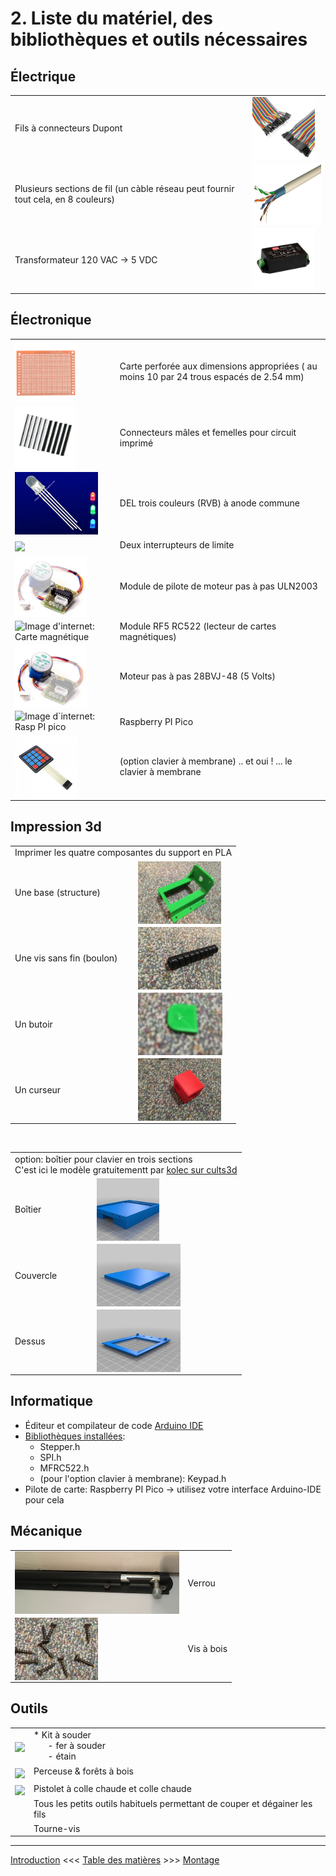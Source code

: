 # 2. Liste du matériel, des bibliothèques et outils nécessaires

## Électrique

<table>
	<tr><td>Fils à connecteurs Dupont</td><td><img src="../images/docs_02/connecteursDupont.jpg" align="middle" height="100" /></td></tr>
	<tr><td>Plusieurs sections de fil (un càble réseau peut fournir tout cela, en 8 couleurs)</td><td><img src="../images/docs_03/cableReseau.png" align="middle" height="100" /></td></tr>
	<tr><td>Transformateur 120 VAC -> 5 VDC</td><td><img src="../images/docs_02/transformateur.jpg" align="middle" height="100" /></td></tr>
</table>

## Électronique

<table width="100%" border="0">
<tr><td><img src="../images/composants/CartePerforee.webp" align="middle" height="100" /></td><td>Carte perforée aux dimensions appropriées ( au moins 10 par 24 trous espacés de 2.54 mm)</td></tr>
<tr><td><img src="../images/composants/BrochesMontage.webp" height="100" align="middle" /></td><td>Connecteurs mâles et femelles pour circuit imprimé</td></tr>
<tr><td><img src="../images/composants/tri-color-led.jpg" height="100" align="middle" /></td><td>DEL trois couleurs (RVB) à anode commune</td></tr>
<tr><td><img src="https://ae01.alicdn.com/kf/HTB1zYRHNpXXXXcxaXXXq6xXFXXXB/1PCS-Endstop-Mechanical-Limit-Switches-3D-Printer-Switch-for-arduino-RAMPS-1-4.jpg" height="100" align="middle" /></td><td> Deux interrupteurs de limite</td></tr>
<tr><td><img src="../images/composants/controleur_evidence.jpg" height="100" align="middle" /> </td><td>Module de pilote de moteur pas à pas ULN2003</td></tr>
<tr><td><img src="https://external-content.duckduckgo.com/iu/?u=https%3A%2F%2Ftse1.mm.bing.net%2Fth%3Fid%3DOIP.Z8VwK4ozSmAyzHd_4jV9HgHaHa%26pid%3DApi&f=1&ipt=95ebf6e0bbe265e8812947de3e8391b4048b1301b2ddf30e26ec032f864f3014&ipo=images" height="100" alt="Image d'internet: Carte magnétique" align="middle" /></td><td>Module RF5 RC522  (lecteur de cartes magnétiques)</td></tr>
<tr><td><img src="../images/composants/moteur_evidence.jpg" height="100" align="middle" /></td><td>Moteur pas à pas 28BVJ-48 (5 Volts)</td></tr>
<tr><td><img src="https://www.electronics-lab.com/wp-content/uploads/2021/01/Hands_On_with_the_RP2040_and_Pico_the_First_In_House_Silicon_and_Microcontroller_From_Raspberry_Pi_Hackster_io.jpg " height="100" align="middle" alt="Image d`internet: Rasp PI pico" /></td><td>Raspberry PI Pico</td></tr>
<tr><td><img src="../images/composants/clavierMembrane_4x4.jpg" width="100" align="middle" alt="Image d'internet: Clavier à membrane" /></td><td>(option clavier à membrane) .. et oui ! ... le clavier à membrane</td></tr>

</table>
  
  

## Impression 3d
<table width="100%" border="0">
<tr><td colspan="2">Imprimer les quatre composantes du support en PLA</td></tr>
	<tr><td>Une base (structure)</td><td><img src="../images/impression3d/structure.jpg" height="100" align="middle" /></td></tr>
    <tr><td>Une vis sans fin (boulon)</td><td><img src="../images/impression3d/boulon.jpg" height="100" align="middle" /></td></tr>
    <tr><td>Un butoir</td><td><img src="../images/impression3d/butoir.jpg" height="100" align="middle" /></td></tr>
    <tr><td>Un curseur</td><td><img src="../images/impression3d/curseur.jpg" height="100" align="middle" /></td></tr>
</table>
<br />
<table width="100%" border="0">
<tr><td colspan="2">option: boîtier pour clavier en trois sections<br />C'est ici le modèle gratuitementt par <a href="https://cults3d.com/fr/mod%C3%A8le-3d/gadget/arduino-keypad-4x4-panel" target="_blank">kolec sur cults3d</a>
	</td></tr>
    <tr><td>Boîtier</td><td><img src="../images/docs_02/clavier_boitier.jpg" height="100" align="middle" /></td></tr>
    <tr><td>Couvercle</td><td><img src="../images/docs_02/clavier_panneau.jpg" height="100" align="middle" /></td></tr>
	<tr><td>Dessus</td><td><img src="../images/docs_02/clavier_couvercle.jpg" height="100" align="middle" /></td></tr>
</td></tr>
</table>

## Informatique
* Éditeur et compilateur de code [Arduino IDE](https://www.arduino.cc/en/software)
* [Bibliothèques installées](../tree/main/src/bibliotheques): 
    * Stepper.h
    * SPI.h
    * MFRC522.h
    * (pour l'option clavier à membrane): Keypad.h
* Pilote de carte: Raspberry PI Pico -> utilisez votre interface Arduino-IDE pour cela

## Mécanique
<table>
<tr><td> <img src="../images/verrou.jpg" height="100" align="middle" /></td><td>Verrou</td></tr>	
<tr><td><img src="../images/visBois.jpg" height="100" align="middle" /></td><td>Vis à bois</td></tr>
</table>

## Outils
<table>
	<tr><td><img src="https://www.cdiscount.com/pdt2/6/0/7/1/700x700/mon4895179938607/rw/fer-a-souder-electronique-temperature-reglable-60w.jpg" height="100" align="middle" /></td><td>* Kit à souder  <br />
    &nbsp;&nbsp;&nbsp;&nbsp;&nbsp;&nbsp;- fer à souder <br />
	&nbsp;&nbsp;&nbsp;&nbsp;&nbsp;&nbsp;- étain<br />
		</td></tr>
<tr><td> <img src="https://www.cdiscount.com/pdt2/3/2/0/1/700x700/auc2008563793320/rw/xuy-15pcs-jeu-de-forets-a-bois-plat-a-pique-hexago.jpg" height="100" align="middle" /></td><td>Perceuse & forêts à bois</td></tr>
<tr><td><img src="https://www.malinelle.com/ressources/cache/imgcorner/3/9/39110_1_1024x1024.jpg" height="100" align="middle" /></td><td>Pistolet à colle chaude et colle chaude</td></tr>
<tr></td><td><td>Tous les petits outils habituels permettant de couper et dégainer les fils</td></tr>
<tr><td></td><td>Tourne-vis</td></tr>
</table>

---

[Introduction](01_Introduction_Presentation.md)  <<<  [Table des matières](README.md)   >>>    [Montage](03_Montage.md)
